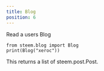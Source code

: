 ```yaml
---
title: Blog
position: 6
---
```


Read a users Blog

``` sourceCode
from steem.blog import Blog
print(Blog("xeroc"))
```

This returns a list of steem.post.Post.